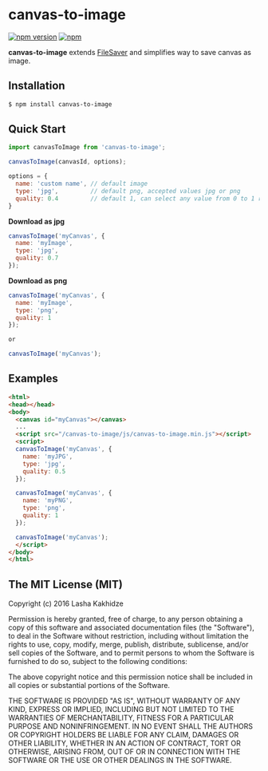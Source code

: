 # canvas-to-image

[![npm version](https://badge.fury.io/js/canvas-to-image.svg)](https://badge.fury.io/js/canvas-to-image)
[![npm](https://img.shields.io/npm/dt/canvas-to-image.svg?maxAge=2592000)](https://www.npmjs.com/package/canvas-to-image)

**canvas-to-image** extends [FileSaver](https://github.com/eligrey/FileSaver.js/) and simplifies way to save canvas as image.

## Installation

```bash
$ npm install canvas-to-image
```

## Quick Start

```js
import canvasToImage from 'canvas-to-image';

canvasToImage(canvasId, options);

options = {
  name: 'custom name', // default image
  type: 'jpg',         // default png, accepted values jpg or png
  quality: 0.4         // default 1, can select any value from 0 to 1 range
}

```

**Download as jpg**
```js
canvasToImage('myCanvas', {
  name: 'myImage',
  type: 'jpg',
  quality: 0.7
});
```
**Download as png**
```js
canvasToImage('myCanvas', {
  name: 'myImage',
  type: 'png',
  quality: 1
});

or

canvasToImage('myCanvas');
```

## Examples

```html
<html>
<head></head>
<body>
  <canvas id="myCanvas"></canvas>
  ...
  <script src="/canvas-to-image/js/canvas-to-image.min.js"></script>
  <script>
  canvasToImage('myCanvas', {
    name: 'myJPG',
    type: 'jpg',
    quality: 0.5
  });

  canvasToImage('myCanvas', { 
    name: 'myPNG',
    type: 'png',
    quality: 1
  });

  canvasToImage('myCanvas');
  </script>
</body>
</html>
```

## The MIT License (MIT)

Copyright (c) 2016 Lasha Kakhidze

Permission is hereby granted, free of charge, to any person obtaining a copy
of this software and associated documentation files (the "Software"), to deal
in the Software without restriction, including without limitation the rights
to use, copy, modify, merge, publish, distribute, sublicense, and/or sell
copies of the Software, and to permit persons to whom the Software is
furnished to do so, subject to the following conditions:

The above copyright notice and this permission notice shall be included in all
copies or substantial portions of the Software.

THE SOFTWARE IS PROVIDED "AS IS", WITHOUT WARRANTY OF ANY KIND, EXPRESS OR
IMPLIED, INCLUDING BUT NOT LIMITED TO THE WARRANTIES OF MERCHANTABILITY,
FITNESS FOR A PARTICULAR PURPOSE AND NONINFRINGEMENT. IN NO EVENT SHALL THE
AUTHORS OR COPYRIGHT HOLDERS BE LIABLE FOR ANY CLAIM, DAMAGES OR OTHER
LIABILITY, WHETHER IN AN ACTION OF CONTRACT, TORT OR OTHERWISE, ARISING FROM,
OUT OF OR IN CONNECTION WITH THE SOFTWARE OR THE USE OR OTHER DEALINGS IN THE
SOFTWARE.
